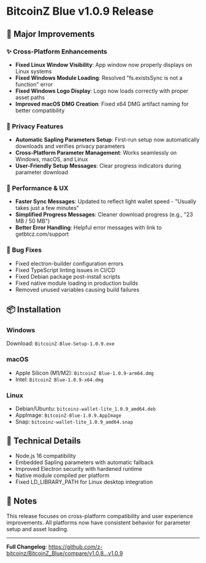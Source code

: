 # BitcoinZ Blue v1.0.9 Release

## 🎉 Major Improvements

### ✨ Cross-Platform Enhancements
- **Fixed Linux Window Visibility**: App window now properly displays on Linux systems
- **Fixed Windows Module Loading**: Resolved "fs.existsSync is not a function" error
- **Fixed Windows Logo Display**: Logo now loads correctly with proper asset paths
- **Improved macOS DMG Creation**: Fixed x64 DMG artifact naming for better compatibility

### 🔐 Privacy Features
- **Automatic Sapling Parameters Setup**: First-run setup now automatically downloads and verifies privacy parameters
- **Cross-Platform Parameter Management**: Works seamlessly on Windows, macOS, and Linux
- **User-Friendly Setup Messages**: Clear progress indicators during parameter download

### 🚀 Performance & UX
- **Faster Sync Messages**: Updated to reflect light wallet speed - "Usually takes just a few minutes"
- **Simplified Progress Messages**: Cleaner download progress (e.g., "23 MB / 50 MB")
- **Better Error Handling**: Helpful error messages with link to getbtcz.com/support

### 🐛 Bug Fixes
- Fixed electron-builder configuration errors
- Fixed TypeScript linting issues in CI/CD
- Fixed Debian package post-install scripts
- Fixed native module loading in production builds
- Removed unused variables causing build failures

## 📦 Installation

### Windows
Download: `BitcoinZ-Blue-Setup-1.0.9.exe`

### macOS
- Apple Silicon (M1/M2): `BitcoinZ Blue-1.0.9-arm64.dmg`
- Intel: `BitcoinZ Blue-1.0.9-x64.dmg`

### Linux
- Debian/Ubuntu: `bitcoinz-wallet-lite_1.0.9_amd64.deb`
- AppImage: `BitcoinZ-Blue-1.0.9.AppImage`
- Snap: `bitcoinz-wallet-lite_1.0.9_amd64.snap`

## 🔧 Technical Details

- Node.js 16 compatibility
- Embedded Sapling parameters with automatic fallback
- Improved Electron security with hardened runtime
- Native module compiled per platform
- Fixed LD_LIBRARY_PATH for Linux desktop integration

## 📝 Notes

This release focuses on cross-platform compatibility and user experience improvements. All platforms now have consistent behavior for parameter setup and asset loading.

---

**Full Changelog**: https://github.com/z-bitcoinz/BitcoinZ_Blue/compare/v1.0.8...v1.0.9